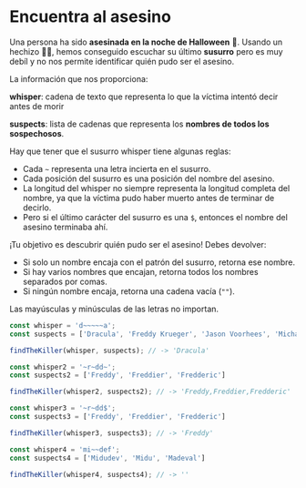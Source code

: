 # Encuentra al asesino

Una persona ha sido **asesinada en la noche de Halloween** 🔪. Usando un hechizo 🧙‍♀️, hemos conseguido escuchar su último **susurro** pero es muy debíl y no nos permite identificar quién pudo ser el asesino.

La información que nos proporciona:

**whisper**: cadena de texto que representa lo que la víctima intentó decir antes de morir

**suspects**: lista de cadenas que representa los **nombres de todos los sospechosos**.

Hay que tener que el susurro whisper tiene algunas reglas:

* Cada `~` representa una letra incierta en el susurro.
* Cada posición del susurro es una posición del nombre del asesino.
* La longitud del whisper no siempre representa la longitud completa del nombre, ya que la víctima pudo haber muerto antes de terminar de decirlo.
* Pero si el último carácter del susurro es una `$`, entonces el nombre del asesino terminaba ahí.

¡Tu objetivo es descubrir quién pudo ser el asesino! Debes devolver:

* Si solo un nombre encaja con el patrón del susurro, retorna ese nombre.
* Si hay varios nombres que encajan, retorna todos los nombres separados por comas.
* Si ningún nombre encaja, retorna una cadena vacía (`""`).

Las mayúsculas y minúsculas de las letras no importan.

```` js
const whisper = 'd~~~~~a';
const suspects = ['Dracula', 'Freddy Krueger', 'Jason Voorhees', 'Michael Myers'];

findTheKiller(whisper, suspects); // -> 'Dracula'

const whisper2 = '~r~dd~';
const suspects2 = ['Freddy', 'Freddier', 'Fredderic']

findTheKiller(whisper2, suspects2); // -> 'Freddy,Freddier,Fredderic'

const whisper3 = '~r~dd$';
const suspects3 = ['Freddy', 'Freddier', 'Fredderic']

findTheKiller(whisper3, suspects3); // -> 'Freddy'

const whisper4 = 'mi~~def';
const suspects4 = ['Midudev', 'Midu', 'Madeval']

findTheKiller(whisper4, suspects4); // -> ''
````